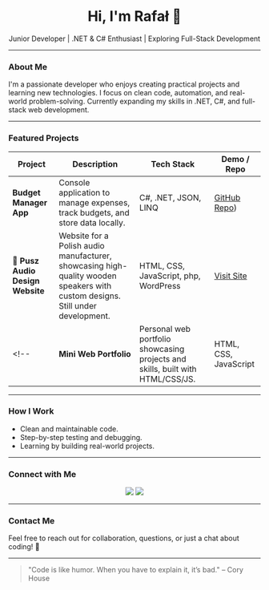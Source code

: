 <h1 align="center">Hi, I'm Rafał 👋</h1>
<p align="center">Junior Developer | .NET & C# Enthusiast | Exploring Full-Stack Development</p>

---

### About Me
I'm a passionate developer who enjoys creating practical projects and learning new technologies. I focus on clean code, automation, and real-world problem-solving. Currently expanding my skills in .NET, C#, and full-stack web development.

---

### Featured Projects

<div align="center">

| Project | Description | Tech Stack | Demo / Repo |
|---------|-------------|------------|-------------|
| **Budget Manager App** | Console application to manage expenses, track budgets, and store data locally. | C#, .NET, JSON, LINQ | [GitHub Repo](https://github.com/RafalPusz/BudgetManager.git)) |
| **🚧 Pusz Audio Design Website** | Website for a Polish audio manufacturer, showcasing high-quality wooden speakers with custom designs. Still under development.  | HTML, CSS, JavaScript, php, WordPress  | [Visit Site](https://puszaudiodesign.com/) |
<!-- | **Mini Web Portfolio** | Personal web portfolio showcasing projects and skills, built with HTML/CSS/JS. | HTML, CSS, JavaScript | [Live Demo](https://rafal-pusz.github.io/portfolio) | !-->

</div>

---

### How I Work
- Clean and maintainable code.
- Step-by-step testing and debugging.
- Learning by building real-world projects.

---

### Connect with Me
<div align="center">
<a href="www.linkedin.com/in/rafał-pusz-920328250" target="_blank"><img src="https://img.shields.io/badge/LinkedIn-0A66C2?style=for-the-badge&logo=linkedin&logoColor=white"/></a>
<a href="https://github.com/RafalPusz" target="_blank"><img src="https://img.shields.io/badge/GitHub-181717?style=for-the-badge&logo=github&logoColor=white"/></a>
</div>

---

### Contact Me
Feel free to reach out for collaboration, questions, or just a chat about coding! 🚀

---

> "Code is like humor. When you have to explain it, it’s bad." – Cory House
